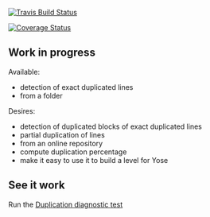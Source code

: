 [![Travis Build Status](https://travis-ci.org/ericminio/pion.png?branch=master)](https://travis-ci.org/ericminio/pion)

[![Coverage Status](https://coveralls.io/repos/ericminio/pion/badge.png?branch=master)](https://coveralls.io/r/ericminio/pion?branch=master)

## Work in progress

Available:
* detection of exact duplicated lines
* from a folder

Desires:
* detection of duplicated blocks of exact duplicated lines
* partial duplication of lines
* from an online repository
* compute duplication percentage
* make it easy to use it to build a level for Yose


## See it work

Run the [Duplication diagnostic test](https://github.com/ericminio/pion/blob/master/pion.diagnostic.spec.js)

